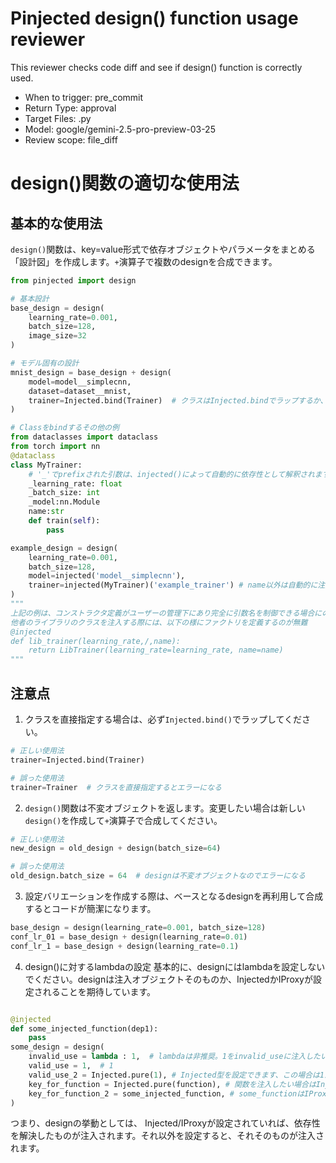 # Pinjected design() function usage reviewer
This reviewer checks code diff and see if design() function is correctly used.
- When to trigger: pre_commit
- Return Type: approval
- Target Files: .py
- Model: google/gemini-2.5-pro-preview-03-25
- Review scope: file_diff

# design()関数の適切な使用法

## 基本的な使用法

`design()`関数は、key=value形式で依存オブジェクトやパラメータをまとめる「設計図」を作成します。`+`演算子で複数のdesignを合成できます。

```python
from pinjected import design

# 基本設計
base_design = design(
    learning_rate=0.001,
    batch_size=128,
    image_size=32
)

# モデル固有の設計
mnist_design = base_design + design(
    model=model__simplecnn,
    dataset=dataset__mnist,
    trainer=Injected.bind(Trainer)  # クラスはInjected.bindでラップするか、以下のケースではinjected()でラップする。
)

# Classをbindするその他の例
from dataclasses import dataclass
from torch import nn
@dataclass
class MyTrainer:
    # '_'でprefixされた引数は、injected()によって自動的に依存性として解釈されます。
    _learning_rate: float
    _batch_size: int
    _model:nn.Module
    name:str
    def train(self):
        pass

example_design = design(
    learning_rate=0.001,
    batch_size=128,
    model=injected('model__simplecnn'),
    trainer=injected(MyTrainer)('example_trainer') # name以外は自動的に注入される。
)
"""
上記の例は、コンストラクタ定義がユーザーの管理下にあり完全に引数名を制御できる場合にのみ推奨。
他者のライブラリのクラスを注入する際には、以下の様にファクトリを定義するのが無難
@injected
def lib_trainer(learning_rate,/,name):
    return LibTrainer(learning_rate=learning_rate, name=name)
"""
```



## 注意点

1. クラスを直接指定する場合は、必ず`Injected.bind()`でラップしてください。
```python
# 正しい使用法
trainer=Injected.bind(Trainer)

# 誤った使用法
trainer=Trainer  # クラスを直接指定するとエラーになる
```

2. `design()`関数は不変オブジェクトを返します。変更したい場合は新しい`design()`を作成して`+`演算子で合成してください。
```python
# 正しい使用法
new_design = old_design + design(batch_size=64)

# 誤った使用法
old_design.batch_size = 64  # designは不変オブジェクトなのでエラーになる
```

3. 設定バリエーションを作成する際は、ベースとなるdesignを再利用して合成するとコードが簡潔になります。
```python
base_design = design(learning_rate=0.001, batch_size=128)
conf_lr_01 = base_design + design(learning_rate=0.01)
conf_lr_1 = base_design + design(learning_rate=0.1)
```

4. design()に対するlambdaの設定
    基本的に、designにはlambdaを設定しないでください。designは注入オブジェクトそのものか、InjectedかIProxyが設定されることを期待しています。
```python

@injected 
def some_injected_function(dep1):
    pass
some_design = design(
    invalid_use = lambda : 1,  # lambdaは非推奨。1をinvalid_useに注入したい場合は単に1を指定してください。そうしないばあい、関数が注入されてしまいます。
    valid_use = 1,  # 1
    valid_use_2 = Injected.pure(1), # Injected型を設定できます、この場合は1が注入されます
    key_for_function = Injected.pure(function), # 関数を注入したい場合はInjected.pureで囲うとより適切です
    key_for_function_2 = some_injected_function, # some_functionはIProxy[Callable]]であり、関数が注入されます。こちらの利用が一般的です
)
```
つまり、designの挙動としては、
Injected/IProxyが設定されていれば、依存性を解決したものが注入されます。それ以外を設定すると、それそのものが注入されます。